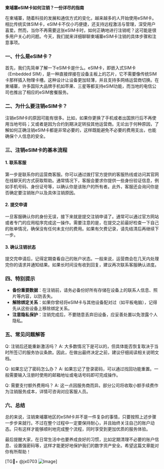 **柬埔寨eSIM卡如何注销？一份详尽的指南**

在柬埔寨，随着科技的发展和通信方式的变化，越来越多的人开始使用eSIM卡。相比传统实体SIM卡，eSIM卡不仅小巧便捷，还支持远程激活与管理，深受用户喜爱。然而，当你不再需要这张eSIM卡时，如何正确地进行注销呢？这可能是很多用户关心的问题。今天，我们就来详细聊聊柬埔寨eSIM卡注销的具体步骤和注意事项。

### 一、什么是eSIM卡？

首先，我们先简单了解一下eSIM卡是什么。eSIM卡，即嵌入式SIM卡（Embedded SIM），是一种直接焊接在设备主板上的芯片，它不需要像传统SIM卡那样插入物理卡槽。这种设计让设备更加轻薄，并且支持多网络运营商切换。在柬埔寨，许多国际大品牌手机如苹果、三星等都支持eSIM功能，而当地的电信公司也推出了相应的eSIM套餐服务。

### 二、为什么要注销eSIM卡？

注销eSIM卡的原因可能有很多。比如，如果你更换了手机或者出国旅行后不再使用当地号码；又或者是因为合约到期决定转投其他运营商。无论出于何种原因，了解如何正确注销eSIM卡都是非常必要的，这样既能避免不必要的费用支出，也能确保个人信息的安全。

### 三、注销eSIM卡的基本流程

#### 1. 联系客服
第一步是联系你的运营商客服。你可以通过拨打官方提供的客服热线或访问其官网在线聊天的方式获取帮助。通常情况下，客服会要求你提供一些身份验证信息，例如手机号码、身份证号等，以确认你是该账户的所有者。此外，客服还会询问你是否确定要注销账户以及具体注销原因。

#### 2. 提交申请
一旦客服确认你的身份无误，接下来就是提交注销申请了。通常可以通过官方网站或者专门的应用程序完成这一操作。需要注意的是，在提交之前最好检查一下自己的账单情况，确保没有任何未支付的费用。如果有欠费记录，请先结清后再继续下一步。

#### 3. 确认注销状态
提交完申请后，记得定期查看自己的账户状态。一般来说，运营商会在几天内处理完你的请求并通知结果。如果长时间没有收到回复，建议再次联系客服确认进度。

### 四、特别提示

- **备份重要数据**：在注销前，请务必备份好所有存储在设备上的联系人信息、照片等内容，以防丢失。
- **解除绑定关系**：如果你曾经将eSIM卡与其他设备配对过（如平板电脑），记得先从这些设备上移除绑定关系。
- **注意隐私保护**：注销完成后，不要随意丢弃旧设备，应妥善处置以免泄露个人隐私。

### 五、常见问题解答

Q: 注销后还能重新激活吗？
A: 大多数情况下是可以的，但具体能否恢复取决于当时所签订的服务协议条款。因此，在做出最终决定之前，建议仔细阅读相关说明文档。

Q: 如果忘记了密码怎么办？
A: 如果忘记了登录密码，可以通过找回功能重置。一般需要输入注册时使用的邮箱地址或电话号码即可完成操作。

Q: 需要支付额外费用吗？
A: 这一点因服务商而异。部分公司将收取小额手续费作为注销服务成本，详情可咨询对应客服人员。

### 六、总结

总的来说，注销柬埔寨地区的eSIM卡并不是一件复杂的事情，只要按照上述步骤一步步来就行。不过在整个过程中一定要保持耐心，并且始终关注自己的账户动态。只有这样才能够顺利地完成整个流程，同时享受到更加优质的服务体验。

最后提醒大家，在日常生活中也要养成良好的习惯，比如定期清理不必要的账户信息、设置强密码等，这样才能更好地保护我们的数字资产安全。希望这篇文章能对你有所帮助！

[TG💪+ @jx0703 ![Image](https://github.com/user-attachments/assets/dbca1d08-cadb-493c-b0ec-ad6f7a83f270)]